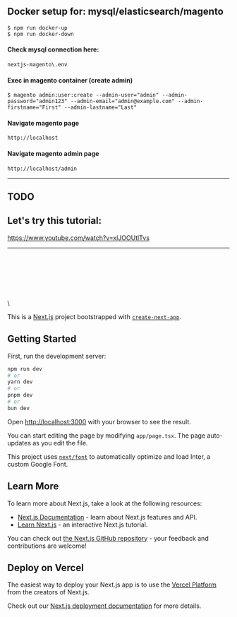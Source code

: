 ## Docker setup for: mysql/elasticsearch/magento
```
$ npm run docker-up
$ npm run docker-down
```

#### Check mysql connection here:
```
nextjs-magento\.env
```

#### Exec in magento container (create admin)

```
$ magento admin:user:create --admin-user="admin" --admin-password="admin123" --admin-email="admin@example.com" --admin-firstname="First" --admin-lastname="Last"
```


#### Navigate magento page
```
http://localhost
```

#### Navigate magento admin page
```
http://localhost/admin
```

---

## TODO
## Let's try this tutorial:
https://www.youtube.com/watch?v=xlJOOUtlTvs


---


\
\
\
\
\
\
\


This is a [Next.js](https://nextjs.org/) project bootstrapped with [`create-next-app`](https://github.com/vercel/next.js/tree/canary/packages/create-next-app).

## Getting Started

First, run the development server:

```bash
npm run dev
# or
yarn dev
# or
pnpm dev
# or
bun dev
```

Open [http://localhost:3000](http://localhost:3000) with your browser to see the result.

You can start editing the page by modifying `app/page.tsx`. The page auto-updates as you edit the file.

This project uses [`next/font`](https://nextjs.org/docs/basic-features/font-optimization) to automatically optimize and load Inter, a custom Google Font.

## Learn More

To learn more about Next.js, take a look at the following resources:

- [Next.js Documentation](https://nextjs.org/docs) - learn about Next.js features and API.
- [Learn Next.js](https://nextjs.org/learn) - an interactive Next.js tutorial.

You can check out [the Next.js GitHub repository](https://github.com/vercel/next.js/) - your feedback and contributions are welcome!

## Deploy on Vercel

The easiest way to deploy your Next.js app is to use the [Vercel Platform](https://vercel.com/new?utm_medium=default-template&filter=next.js&utm_source=create-next-app&utm_campaign=create-next-app-readme) from the creators of Next.js.

Check out our [Next.js deployment documentation](https://nextjs.org/docs/deployment) for more details.


